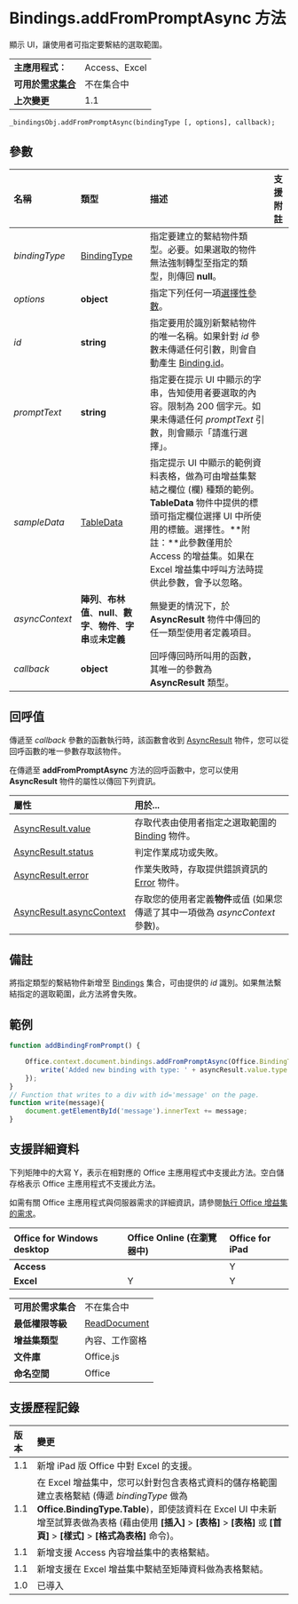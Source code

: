 
# <a name="bindings.addfrompromptasync-method"></a>Bindings.addFromPromptAsync 方法
 顯示 UI，讓使用者可指定要繫結的選取範圍。

|||
|:-----|:-----|
|**主應用程式︰**|Access、Excel|
|**可用於[需求集合](../../docs/overview/specify-office-hosts-and-api-requirements.md)**|不在集合中|
|**上次變更**|1.1|

```
_bindingsObj.addFromPromptAsync(bindingType [, options], callback);
```


## <a name="parameters"></a>參數



|**名稱**|**類型**|**描述**|**支援附註**|
|:-----|:-----|:-----|:-----|
| _bindingType_|[BindingType](../../reference/shared/bindingtype-enumeration.md)|指定要建立的繫結物件類型。必要。如果選取的物件無法強制轉型至指定的類型，則傳回 **null**。||
| _options_|**object**|指定下列任何一項[選擇性參數](../../docs/develop/asynchronous-programming-in-office-add-ins.md#passing-optional-parameters-to-asynchronous-methods)。||
| _id_|**string**|指定要用於識別新繫結物件的唯一名稱。如果針對 _id_ 參數未傳遞任何引數，則會自動產生 [Binding.id](../../reference/shared/binding.id.md)。||
| _promptText_|**string**|指定要在提示 UI 中顯示的字串，告知使用者要選取的內容。限制為 200 個字元。如果未傳遞任何 _promptText_ 引數，則會顯示「請進行選擇」。||
| _sampleData_|[TableData](../../reference/shared/tabledata.md)|指定提示 UI 中顯示的範例資料表格，做為可由增益集繫結之欄位 (欄) 種類的範例。**TableData** 物件中提供的標頭可指定欄位選擇 UI 中所使用的標籤。選擇性。**附註：**此參數僅用於 Access 的增益集。如果在 Excel 增益集中呼叫方法時提供此參數，會予以忽略。||
| _asyncContext_|**陣列**、**布林值**、**null**、**數字**、**物件**、**字串**或**未定義**|無變更的情況下，於 **AsyncResult** 物件中傳回的任一類型使用者定義項目。||
| _callback_|**object**|回呼傳回時所叫用的函數，其唯一的參數為 **AsyncResult** 類型。||

## <a name="callback-value"></a>回呼值

傳遞至 _callback_ 參數的函數執行時，該函數會收到 [AsyncResult](../../reference/shared/asyncresult.md) 物件，您可以從回呼函數的唯一參數存取該物件。

在傳遞至 **addFromPromptAsync** 方法的回呼函數中，您可以使用 **AsyncResult** 物件的屬性以傳回下列資訊。



|**屬性**|**用於...**|
|:-----|:-----|
|[AsyncResult.value](../../reference/shared/asyncresult.value.md)|存取代表由使用者指定之選取範圍的 [Binding](../../reference/shared/binding.md) 物件。|
|[AsyncResult.status](../../reference/shared/asyncresult.status.md)|判定作業成功或失敗。|
|[AsyncResult.error](../../reference/shared/asyncresult.error.md)|作業失敗時，存取提供錯誤資訊的 [Error](../../reference/shared/error.md) 物件。|
|[AsyncResult.asyncContext](../../reference/shared/asyncresult.asynccontext.md)|存取您的使用者定義**物件**或值 (如果您傳遞了其中一項做為 _asyncContext_ 參數)。|

## <a name="remarks"></a>備註

將指定類型的繫結物件新增至 [Bindings](../../reference/shared/bindings.bindings.md) 集合，可由提供的 _id_ 識別。如果無法繫結指定的選取範圍，此方法將會失敗。


## <a name="example"></a>範例




```js
function addBindingFromPrompt() {

    Office.context.document.bindings.addFromPromptAsync(Office.BindingType.Text, { id: 'MyBinding', promptText: 'Select text to bind to.' }, function (asyncResult) {
        write('Added new binding with type: ' + asyncResult.value.type + ' and id: ' + asyncResult.value.id);
    });
}
// Function that writes to a div with id='message' on the page.
function write(message){
    document.getElementById('message').innerText += message; 
}
```




## <a name="support-details"></a>支援詳細資料


下列矩陣中的大寫 Y，表示在相對應的 Office 主應用程式中支援此方法。空白儲存格表示 Office 主應用程式不支援此方法。

如需有關 Office 主應用程式與伺服器需求的詳細資訊，請參閱[執行 Office 增益集的需求](../../docs/overview/requirements-for-running-office-add-ins.md)。


|**Office for Windows desktop**|**Office Online (在瀏覽器中)**|**Office for iPad**|
|:-----|:-----|:-----|
|**Access**||Y||
|**Excel**|Y|Y|Y|

|||
|:-----|:-----|
|**可用於需求集合**|不在集合中|
|**最低權限等級**|[ReadDocument](../../docs/develop/requesting-permissions-for-api-use-in-content-and-task-pane-add-ins.md)|
|**增益集類型**|內容、工作窗格|
|**文件庫**|Office.js|
|**命名空間**|Office|

## <a name="support-history"></a>支援歷程記錄




|**版本**|**變更**|
|:-----|:-----|
|1.1|新增 iPad 版 Office 中對 Excel 的支援。|
|1.1|在 Excel 增益集中，您可以針對包含表格式資料的儲存格範圍建立表格繫結 (傳遞 _bindingType_ 做為 **Office.BindingType.Table**)，即使該資料在 Excel UI 中未新增至試算表做為表格 (藉由使用 **[插入]**  >  **[表格]**  >  **[表格]** 或 **[首頁]**  >  **[樣式]**  >  **[格式為表格]** 命令)。|
|1.1|新增支援 Access 內容增益集中的表格繫結。 |
|1.1|新增支援在 Excel 增益集中繫結至矩陣資料做為表格繫結。|
|1.0|已導入|
